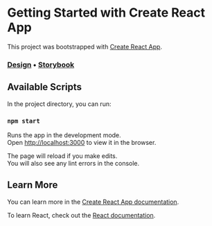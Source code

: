 # Getting Started with Create React App

This project was bootstrapped with [Create React App](https://github.com/facebook/create-react-app).

### [Design](https://drive.google.com/file/d/1SQDVo-lIoIq9TL-kyil3mfMMKbzMyxJn/view?usp=sharing) • [Storybook](https://66c5cf59774b17410643180a-eocjuqocej.chromatic.com/)

## Available Scripts

In the project directory, you can run:

### `npm start`

Runs the app in the development mode.\
Open [http://localhost:3000](http://localhost:3000) to view it in the browser.

The page will reload if you make edits.\
You will also see any lint errors in the console.

## Learn More

You can learn more in the [Create React App documentation](https://facebook.github.io/create-react-app/docs/getting-started).

To learn React, check out the [React documentation](https://reactjs.org/).
